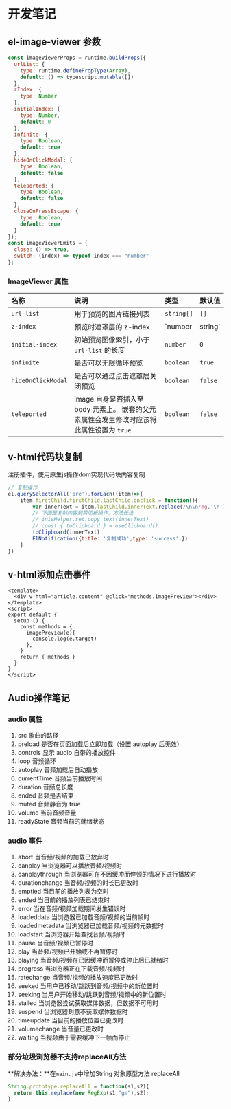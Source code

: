 # 开发笔记

## el-image-viewer 参数

``` js
const imageViewerProps = runtime.buildProps({
  urlList: {
    type: runtime.definePropType(Array),
    default: () => typescript.mutable([])
  },
  zIndex: {
    type: Number
  },
  initialIndex: {
    type: Number,
    default: 0
  },
  infinite: {
    type: Boolean,
    default: true
  },
  hideOnClickModal: {
    type: Boolean,
    default: false
  },
  teleported: {
    type: Boolean,
    default: false
  },
  closeOnPressEscape: {
    type: Boolean,
    default: true
  }
});
const imageViewerEmits = {
  close: () => true,
  switch: (index) => typeof index === "number"
};
```

### ImageViewer 属性

| 名称                  | 说明                                                         | 类型              | 默认值  |
| :-------------------- | :----------------------------------------------------------- | :---------------- | :------ |
| `url-list`            | 用于预览的图片链接列表                                       | `string[]`        | `[]`    |
| `z-index`             | 预览时遮罩层的 z-index                                       | `number | string` | —       |
| `initial-index`       | 初始预览图像索引，小于 `url-list` 的长度                     | `number`          | `0`     |
| `infinite`            | 是否可以无限循环预览                                         | `boolean`         | `true`  |
| `hideOnClickModal` | 是否可以通过点击遮罩层关闭预览                               | `boolean`         | `false` |
| `teleported`          | image 自身是否插入至 body 元素上。 嵌套的父元素属性会发生修改时应该将此属性设置为 `true` | `boolean`         | `false` |

## v-html代码块复制

注册插件，使用原生js操作dom实现代码块内容复制

```js
// 复制操作
el.querySelectorAll('pre').forEach((item)=>{
    item.firstChild.firstChild.lastChild.onclick = function(){
        var innerText = item.lastChild.innerText.replace(/\n\n/mg,'\n')
        // 下面是复制内容到剪切板操作，方法任选
        // inisHelper.set.copy.text(innerText)
        // const { toClipboard } = useClipboard()
        toClipboard(innerText)
        ElNotification({title: '复制成功',type: 'success',})  
    }
})
```

## v-html添加点击事件

```vue
<template>
  <div v-html="article.content" @click="methods.imagePreview"></div>
</template>
<script>
export default {
  setup () {
    const methods = {
      imagePreview(e){
        console.log(e.target)
      },
    }
    return { methods }
  }
}
</script>
```

## Audio操作笔记

### audio 属性

1. src 歌曲的路径
2. preload 是否在页面加载后立即加载（设置 autoplay 后无效）
3. controls 显示 audio 自带的播放控件
4. loop 音频循环
5. autoplay 音频加载后自动播放
6. currentTime 音频当前播放时间
7. duration 音频总长度
8. ended 音频是否结束
9. muted 音频静音为 true
10. volume 当前音频音量
11. readyState 音频当前的就绪状态


### audio 事件

1. abort 当音频/视频的加载已放弃时
2. canplay 当浏览器可以播放音频/视频时
3. canplaythrough 当浏览器可在不因缓冲而停顿的情况下进行播放时
4. durationchange 当音频/视频的时长已更改时
5. emptied 当目前的播放列表为空时
6. ended 当目前的播放列表已结束时
7. error 当在音频/视频加载期间发生错误时
8. loadeddata 当浏览器已加载音频/视频的当前帧时
9. loadedmetadata 当浏览器已加载音频/视频的元数据时
10. loadstart 当浏览器开始查找音频/视频时
11. pause 当音频/视频已暂停时
12. play 当音频/视频已开始或不再暂停时
13. playing 当音频/视频在已因缓冲而暂停或停止后已就绪时
14. progress 当浏览器正在下载音频/视频时
15. ratechange 当音频/视频的播放速度已更改时
16. seeked 当用户已移动/跳跃到音频/视频中的新位置时
17. seeking 当用户开始移动/跳跃到音频/视频中的新位置时
18. stalled 当浏览器尝试获取媒体数据，但数据不可用时
19. suspend 当浏览器刻意不获取媒体数据时
20. timeupdate 当目前的播放位置已更改时
21. volumechange 当音量已更改时
22. waiting 当视频由于需要缓冲下一帧而停止

### 部分垃圾浏览器不支持replaceAll方法
**解决办法：**在`main.js`中增加String 对象原型方法 replaceAll

```js 
String.prototype.replaceAll = function(s1,s2){ 
  return this.replace(new RegExp(s1,"gm"),s2); 
}
```